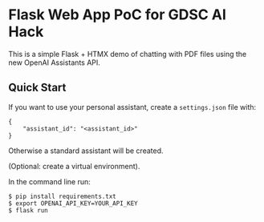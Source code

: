 # Flask Web App PoC for GDSC AI Hack

This is a simple Flask + HTMX demo of chatting with PDF files using the new OpenAI Assistants API.

## Quick Start

If you want to use your personal assistant, create a ```settings.json``` file with:
```
{
    "assistant_id": "<assistant_id>"
}
```
Otherwise a standard assistant will be created.

(Optional: create a virtual environment).

In the command line run:
```
$ pip install requirements.txt
$ export OPENAI_API_KEY=YOUR_API_KEY
$ flask run
```
